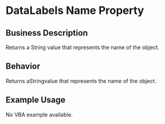 # DataLabels Name Property

## Business Description
Returns a String value that represents the name of the object.

## Behavior
Returns  aStringvalue that represents the name of the object.

## Example Usage
No VBA example available.